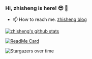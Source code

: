 

<!--
**zhisheng17/zhisheng17** is a ✨ _special_ ✨ repository because its `README.md` (this file) appears on your GitHub profile.

Here are some ideas to get you started:

- 🔭 I’m currently working on ...
- 🌱 I’m currently learning ...
- 👯 I’m looking to collaborate on ...
- 🤔 I’m looking for help with ...
- 💬 Ask me about ...
- 📫 How to reach me: ...
- 😄 Pronouns: ...
- ⚡ Fun fact: ...
-->

### Hi, zhisheng is here! 😎 👋

- 📫 How to reach me. [zhisheng blog](http://www.54tianzhisheng.cn/)


[![zhisheng's github stats](https://github-readme-stats.vercel.app/api?username=zhisheng17&theme=solarized-dark&show_icons=true)](https://github.com/zhisheng17) 

[![ReadMe Card](https://github-readme-stats.vercel.app/api/pin/?username=zhisheng17&repo=flink-learning)](https://github.com/zhisheng17/flink-learning)

![Stargazers over time](https://starchart.cc/zhisheng17/flink-learning.svg)

